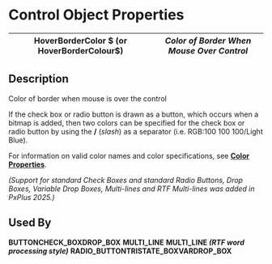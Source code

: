 # Control Object Properties

**HoverBorderColor $ (or HoverBorderColour$)** |  **_Color of Border When Mouse Over Control_**  
---|---  
  
## Description

Color of border when mouse is over the control

If the check box or radio button is drawn as a button, which occurs when a bitmap is added, then two colors can be specified for the check box or radio button by using the **/** (_slash_) as a separator (i.e. RGB:100 100 100/Light Blue).

For information on valid color names and color specifications, see **[Color Properties](../control_object_properties/colour_properties.md)**.

_(Support for standard Check Boxes and standard Radio Buttons, Drop Boxes, Variable Drop Boxes, Multi-lines and RTF Multi-lines was added in PxPlus 2025.)_

## Used By

**BUTTON****CHECK_BOX****DROP_BOX** **MULTI_LINE** **MULTI_LINE _(RTF word processing style)_** **RADIO_BUTTON****TRISTATE_BOX****VARDROP_BOX**
